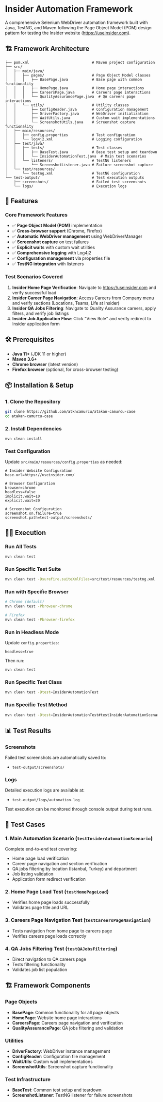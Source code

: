 # Insider Automation Framework

A comprehensive Selenium WebDriver automation framework built with Java, TestNG, and Maven following the Page Object Model (POM) design pattern for testing the Insider website (https://useinsider.com).

## 🏗️ Framework Architecture

```
├── pom.xml                             # Maven project configuration
├── src/
│   ├── main/java/
│   │   ├── pages/                      # Page Object Model classes
│   │   │   ├── BasePage.java           # Base page with common functionality
│   │   │   ├── HomePage.java           # Home page interactions
│   │   │   ├── CareersPage.java        # Careers page interactions
│   │   │   └── QualityAssurancePage.java  # QA careers page interactions
│   │   └── utils/                      # Utility classes
│   │       ├── ConfigReader.java       # Configuration management
│   │       ├── DriverFactory.java      # WebDriver initialization
│   │       ├── WaitUtils.java          # Custom wait implementations
│   │       └── ScreenshotUtils.java    # Screenshot capture functionality
│   ├── main/resources/
│   │   ├── config.properties           # Test configuration
│   │   └── log4j2.xml                  # Logging configuration
│   ├── test/java/
│   │   ├── tests/                      # Test classes
│   │   │   ├── BaseTest.java           # Base test setup and teardown
│   │   │   └── InsiderAutomationTest.java  # Main test scenarios
│   │   └── listeners/                  # TestNG listeners
│   │       └── ScreenshotListener.java # Failure screenshot capture
│   └── test/resources/
│       └── testng.xml                  # TestNG configuration
└── test-output/                        # Test execution outputs
    ├── screenshots/                    # Failed test screenshots
    └── logs/                           # Execution logs
```

## 🚀 Features

### Core Framework Features
- ✅ **Page Object Model (POM)** implementation
- ✅ **Cross-browser support** (Chrome, Firefox)
- ✅ **Automatic WebDriver management** using WebDriverManager
- ✅ **Screenshot capture** on test failures
- ✅ **Explicit waits** with custom wait utilities
- ✅ **Comprehensive logging** with Log4j2
- ✅ **Configuration management** via properties file
- ✅ **TestNG integration** with listeners

### Test Scenarios Covered
1. **Insider Home Page Verification**: Navigate to https://useinsider.com and verify successful load
2. **Insider Career Page Navigation**: Access Careers from Company menu and verify sections (Locations, Teams, Life at Insider)
3. **Insider QA Jobs Filtering**: Navigate to Quality Assurance careers, apply filters, and verify job listings
4. **Insider Job Application Flow**: Click "View Role" and verify redirect to Insider application form

## 🛠️ Prerequisites

- **Java 11+** (JDK 11 or higher)
- **Maven 3.6+**
- **Chrome browser** (latest version)
- **Firefox browser** (optional, for cross-browser testing)

## 📦 Installation & Setup

### 1. Clone the Repository
```bash
git clone https://github.com/atkncamurcu/atakan-camurcu-case
cd atakan-camurcu-case
```

### 2. Install Dependencies
```bash
mvn clean install
```

### Test Configuration
Update `src/main/resources/config.properties` as needed:
```properties
# Insider Website Configuration
base.url=https://useinsider.com/

# Browser Configuration
browser=chrome
headless=false
implicit.wait=10
explicit.wait=20

# Screenshot Configuration
screenshot.on.failure=true
screenshot.path=test-output/screenshots/
```

## 🏃‍♂️ Execution

### Run All Tests
```bash
mvn clean test
```

### Run Specific Test Suite
```bash
mvn clean test -Dsurefire.suiteXmlFiles=src/test/resources/testng.xml
```

### Run with Specific Browser
```bash
# Chrome (default)
mvn clean test -Pbrowser-chrome

# Firefox
mvn clean test -Pbrowser-firefox
```

### Run in Headless Mode
Update `config.properties`:
```properties
headless=true
```
Then run:
```bash
mvn clean test
```

### Run Specific Test Class
```bash
mvn clean test -Dtest=InsiderAutomationTest
```

### Run Specific Test Method
```bash
mvn clean test -Dtest=InsiderAutomationTest#testInsiderAutomationScenario
```

## 📊 Test Results

### Screenshots
Failed test screenshots are automatically saved to:
- `test-output/screenshots/`

### Logs
Detailed execution logs are available at:
- `test-output/logs/automation.log`

Test execution can be monitored through console output during test runs.

## 🧪 Test Cases

### 1. Main Automation Scenario (`testInsiderAutomationScenario`)
Complete end-to-end test covering:
- Home page load verification
- Career page navigation and section verification
- QA jobs filtering by location (Istanbul, Turkey) and department
- Job listing validation
- Application form redirect verification

### 2. Home Page Load Test (`testHomePageLoad`)
- Verifies home page loads successfully
- Validates page title and URL

### 3. Careers Page Navigation Test (`testCareersPageNavigation`)
- Tests navigation from home page to careers page
- Verifies careers page loads correctly

### 4. QA Jobs Filtering Test (`testQAJobsFiltering`)
- Direct navigation to QA careers page
- Tests filtering functionality
- Validates job list population

## 🏗️ Framework Components

### Page Objects
- **BasePage**: Common functionality for all page objects
- **HomePage**: Website home page interactions
- **CareersPage**: Careers page navigation and verification
- **QualityAssurancePage**: QA jobs filtering and validation

### Utilities
- **DriverFactory**: WebDriver instance management
- **ConfigReader**: Configuration file management
- **WaitUtils**: Custom wait implementations
- **ScreenshotUtils**: Screenshot capture functionality

### Test Infrastructure
- **BaseTest**: Common test setup and teardown
- **ScreenshotListener**: TestNG listener for failure screenshots
